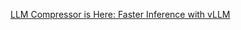 [LLM Compressor is Here: Faster Inference with vLLM](https://neuralmagic.com/blog/llm-compressor-is-here-faster-inference-with-vllm/)

